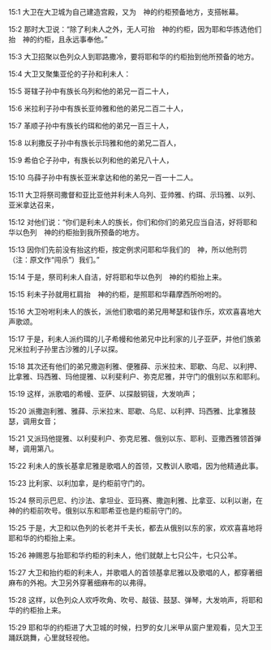 <a id="1"></a>15:1  大卫在大卫城为自己建造宫殿，又为　神的约柜预备地方，支搭帐幕。  

<a id="2"></a>15:2  那时大卫说：“除了利未人之外，无人可抬　神的约柜，因为耶和华拣选他们抬　神的约柜，且永远事奉他。”  

<a id="3"></a>15:3  大卫招聚以色列众人到耶路撒冷，要将耶和华的约柜抬到他所预备的地方。  

<a id="4"></a>15:4  大卫又聚集亚伦的子孙和利未人：  

<a id="5"></a>15:5  哥辖子孙中有族长乌列和他的弟兄一百二十人，  

<a id="6"></a>15:6  米拉利子孙中有族长亚帅雅和他的弟兄二百二十人，  

<a id="7"></a>15:7  革顺子孙中有族长约珥和他的弟兄一百三十人，  

<a id="8"></a>15:8  以利撒反子孙中有族长示玛雅和他的弟兄二百人，  

<a id="9"></a>15:9  希伯仑子孙中，有族长以列和他的弟兄八十人，  

<a id="10"></a>15:10  乌薛子孙中有族长亚米拿达和他的弟兄一百一十二人。  

<a id="11"></a>15:11  大卫将祭司撒督和亚比亚他并利未人乌列、亚帅雅、约珥、示玛雅、以列、亚米拿达召来，  

<a id="12"></a>15:12  对他们说：“你们是利未人的族长，你们和你们的弟兄应当自洁，好将耶和华以色列　神的约柜抬到我所预备的地方。  

<a id="13"></a>15:13  因你们先前没有抬这约柜，按定例求问耶和华我们的　神，所以他刑罚（注：原文作“闯杀”）我们。”  

<a id="14"></a>15:14  于是，祭司利未人自洁，好将耶和华以色列　神的约柜抬上来。  

<a id="15"></a>15:15  利未子孙就用杠肩抬　神的约柜，是照耶和华藉摩西所吩咐的。  

<a id="16"></a>15:16  大卫吩咐利未人的族长，派他们歌唱的弟兄用琴瑟和钹作乐，欢欢喜喜地大声歌颂。  

<a id="17"></a>15:17  于是，利未人派约珥的儿子希幔和他弟兄中比利家的儿子亚萨，并他们族弟兄米拉利子孙里古沙雅的儿子以探。  

<a id="18"></a>15:18  其次还有他们的弟兄撒迦利雅、便雅薛、示米拉末、耶歇、乌尼、以利押、比拿雅、玛西雅、玛他提雅、以利斐利户、弥克尼雅，并守门的俄别以东和耶利。  

<a id="19"></a>15:19  这样，派歌唱的希幔、亚萨、以探敲铜钹，大发响声；  

<a id="20"></a>15:20  派撒迦利雅、雅薛、示米拉末、耶歇、乌尼、以利押、玛西雅、比拿雅鼓瑟，调用女音；  

<a id="21"></a>15:21  又派玛他提雅、以利斐利户、弥克尼雅、俄别以东、耶利、亚撒西雅领首弹琴，调用第八。  

<a id="22"></a>15:22  利未人的族长基拿尼雅是歌唱人的首领，又教训人歌唱，因为他精通此事。  

<a id="23"></a>15:23  比利家、以利加拿，是约柜前守门的。  

<a id="24"></a>15:24  祭司示巴尼、约沙法、拿坦业、亚玛赛、撒迦利雅、比拿亚、以利以谢，在　神的约柜前吹号。俄别以东和耶希亚也是约柜前守门的。  

<a id="25"></a>15:25  于是，大卫和以色列的长老并千夫长，都去从俄别以东的家，欢欢喜喜地将耶和华的约柜抬上来。  

<a id="26"></a>15:26  神赐恩与抬耶和华约柜的利未人，他们就献上七只公牛，七只公羊。  

<a id="27"></a>15:27  大卫和抬约柜的利未人，并歌唱人的首领基拿尼雅以及歌唱的人，都穿著细麻布的外袍。大卫另外穿著细麻布的以弗得。  

<a id="28"></a>15:28  这样，以色列众人欢呼吹角、吹号、敲钹、鼓瑟、弹琴，大发响声，将耶和华的约柜抬上来。  

<a id="29"></a>15:29  耶和华的约柜进了大卫城的时候，扫罗的女儿米甲从窗户里观看，见大卫王踊跃跳舞，心里就轻视他。  
